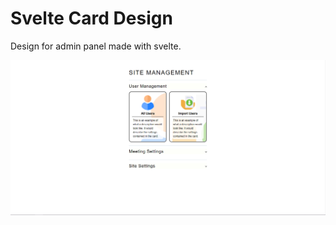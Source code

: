 # Svelte Card Design

Design for admin panel made with svelte.

![Screenshot](screenshot.PNG "Preview")